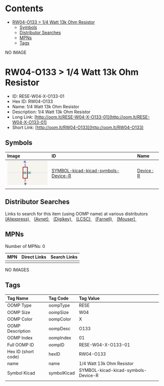 



Contents
========

* [RW04-O133 > 1/4 Watt 13k Ohm Resistor](#rw04-o133--14-watt-13k-ohm-resistor)
	* [Symbols](#symbols)
	* [Distributor Searches](#distributor-searches)
	* [MPNs](#mpns)
	* [Tags](#tags)
  
NO IMAGE  
# RW04-O133 > 1/4 Watt 13k Ohm Resistor

- ID: RESE-W04-X-O133-01
- Hex ID: RW04-O133
- Name: 1/4 Watt 13k Ohm Resistor
- Description: 1/4 Watt 13k Ohm Resistor
- Long Link: [http://oom.lt/RESE-W04-X-O133-01](http://oom.lt/RESE-W04-X-O133-01)
- Short Link: [http://oom.lt/RW04-O133](http://oom.lt/RW04-O133)

## Symbols
  

|Image|ID|Name|
| :--- | :--- | :--- |
|[![](https://raw.githubusercontent.com/oomlout/oomlout_OOMP_eda_V2/main/SYMBOL/kicad/kicad-symbols/Device/R/image_140.png)](https://github.com/oomlout/oomlout_OOMP_eda_V2/tree/main/SYMBOL/kicad/kicad-symbols/Device/R/)|[SYMBOL-kicad-kicad-symbols-Device-R](https://github.com/oomlout/oomlout_OOMP_eda_V2/tree/main/SYMBOL/kicad/kicad-symbols/Device/R/)|[Device : R](https://github.com/oomlout/oomlout_OOMP_eda_V2/tree/main/SYMBOL/kicad/kicad-symbols/Device/R/)|
||||

## Distributor Searches
  
Links to search for this item (using OOMP name) at various distributors  
[(Aliexpress) ](https://www.aliexpress.com/wholesale?SearchText=11171/4+Watt+13k+Ohm+Resistor)&nbsp;&nbsp;&nbsp;[(Avnet) ](https://www.avnet.com/shop/us/search/1/4+Watt+13k+Ohm+Resistor)&nbsp;&nbsp;&nbsp;[(Digikey) ](https://www.digikey.co.uk/en/products/result?s=1/4+Watt+13k+Ohm+Resistor)&nbsp;&nbsp;&nbsp;[(LCSC) ](https://www.lcsc.com/search?q=1/4+Watt+13k+Ohm+Resistor)&nbsp;&nbsp;&nbsp;[(Farnell) ](https://uk.farnell.com/search?st=1/4+Watt+13k+Ohm+Resistor)&nbsp;&nbsp;&nbsp;[(Mouser) ](https://www.mouser.com/c/?q=1/4+Watt+13k+Ohm+Resistor)&nbsp;&nbsp;&nbsp;
## MPNs
  
Number of MPNs: 0  

|MPN|Direct Links|Search Links|
| :--- | :--- | :--- |
||||
  
NO IMAGES  
## Tags
  

|Tag Name|Tag Code|Tag Value|
| :--- | :--- | :--- |
|OOMP Type|oompType|RESE|
|OOMP Size|oompSize|W04|
|OOMP Color|oompColor|X|
|OOMP Description|oompDesc|O133|
|OOMP Index|oompIndex|01|
|Full OOMP ID|oompID|RESE-W04-X-O133-01|
|Hex ID (short code)|hexID|RW04-O133|
|name|name|1/4 Watt 13k Ohm Resistor|
|Symbol Kicad|symbolKicad|SYMBOL-kicad-kicad-symbols-Device-R|
||||
